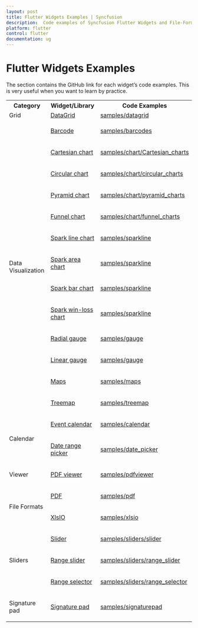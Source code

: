 ```yaml
---
layout: post
title: Flutter Widgets Examples | Syncfusion
description:  Code examples of Syncfusion Flutter Widgets and File-Format (Excel and PDF) Libraries. |Syncfusion Flutter Widgets|
platform: flutter
control: flutter
documentation: ug
---
```


# Flutter Widgets Examples

The section contains the GitHub link for each widget’s code examples. This is very useful when you want to learn by practice.

<table>
<tr>
<th>Category</th>
<th>Widget/Library</th>
<th>Code Examples</th>
</tr>

<tr>
<td>Grid</td>
<td><a href = "https://help.syncfusion.com/flutter/datagrid/overview">DataGrid</a></td>
<td><a href="https://github.com/syncfusion/flutter-examples/tree/master/lib/samples/datagrid">samples/datagrid</a></td>
</tr>
<tr>

<td rowspan="13">

<p>Data Visualization</p>
</td>

<td><p><a href="https://help.syncfusion.com/flutter/barcode/overview">Barcode</a></p></td>
<td><p><a href="https://github.com/syncfusion/flutter-examples/tree/master/lib/samples/barcodes">samples/barcodes</a></p></td>
</tr>

<tr>
<td><p><a href="https://help.syncfusion.com/flutter/cartesian-charts/overview">Cartesian chart</a></p></td>
<td><p><a href="https://github.com/syncfusion/flutter-examples/tree/master/lib/samples/chart/cartesian_charts">samples/chart/Cartesian_charts</a></p></td>
</tr>

<tr>
<td><p><a href="https://help.syncfusion.com/flutter/circular-charts/overview"> Circular chart</a></p></td>
<td><p><a href="https://github.com/syncfusion/flutter-examples/tree/master/lib/samples/chart/circular_charts">samples/chart/circular_charts</a></p></td>
</tr>

<tr>
<td><p><a href="https://help.syncfusion.com/flutter/pyramid-chart/overview">Pyramid chart</a></p></td>
<td><p><a href="https://github.com/syncfusion/flutter-examples/tree/master/lib/samples/chart/pyramid_charts">samples/chart/pyramid_charts</a></p></td>
</tr>

<tr>
<td><p><a href="https://help.syncfusion.com/flutter/funnel-chart/overview">Funnel chart</a></p></td>
<td><p><a href="https://github.com/syncfusion/flutter-examples/tree/master/lib/samples/chart/funnel_charts">samples/chart/funnel_charts</a></p></td>
</tr>

<tr>
<td><p><a href="https://help.syncfusion.com/flutter/sparkcharts/overview">Spark line chart</a></p></td>
<td><p><a href="https://github.com/syncfusion/flutter-examples/tree/master/lib/samples/sparkline">samples/sparkline</a></p></td>
</tr>

<tr>
<td><p><a href="https://help.syncfusion.com/flutter/sparkcharts/overview">Spark area chart</a></p></td>
<td><p><a href="https://github.com/syncfusion/flutter-examples/tree/master/lib/samples/sparkline">samples/sparkline</a></p></td>
</tr>

<tr>
<td><p><a href="https://help.syncfusion.com/flutter/sparkcharts/overview">Spark bar chart</a></p></td>
<td><p><a href="https://github.com/syncfusion/flutter-examples/tree/master/lib/samples/sparkline">samples/sparkline</a></p></td>
</tr>

<tr>
<td><p><a href="https://help.syncfusion.com/flutter/sparkcharts/overview">Spark win-loss chart</a></p></td>
<td><p><a href="https://github.com/syncfusion/flutter-examples/tree/master/lib/samples/sparkline">samples/sparkline</a></p></td>
</tr>

<tr>
<td><p><a href="https://help.syncfusion.com/flutter/radial-gauge/overview">Radial gauge</a></p></td>
<td><p><a href="https://github.com/syncfusion/flutter-examples/tree/master/lib/samples/gauge">samples/gauge</a></p>
</td>
</tr>

<tr>
<td><p><a href="https://help.syncfusion.com/flutter/linear-gauge/overview">Linear gauge</a></p></td>
<td><p><a href="https://github.com/syncfusion/flutter-examples/tree/master/lib/samples/linear_gauge">samples/gauge</a></p>
</td>
</tr>

<tr>
<td><p><a href="https://help.syncfusion.com/flutter/maps/overview">Maps</a></p></td>
<td><p><a href="https://github.com/syncfusion/flutter-examples/tree/master/lib/samples/maps">samples/maps</a></p></td>
</tr>

<tr>
<td><p><a href="https://help.syncfusion.com/flutter/treemap/overview">Treemap</a></p></td>
<td><p><a href="https://github.com/syncfusion/flutter-examples/tree/master/lib/samples/treemap">samples/treemap</a></p></td>
</tr>

<tr>
<td rowspan="2"><p>Calendar</p></td>
<td><p><a href="http://172.16.0.76/flutter/calendar/overview">Event calendar</a></p></td>
<td><p><a href="https://github.com/syncfusion/flutter-examples/tree/master/lib/samples/calendar">samples/calendar</a></p></td>
</tr>

<tr>
<td><p><a href="http://172.16.0.76/flutter/daterangepicker/overview">Date range picker</a></p></td>
<td><p><a href="https://github.com/syncfusion/flutter-examples/tree/master/lib/samples/date_picker">samples/date_picker</a></p>
</td>
</tr>

<tr>
<td><p>Viewer</p></td>
<td><p><a href="http://172.16.0.76/flutter/pdf-viewer/overview">PDF viewer</a></p></td>
<td><p><a href="https://github.com/syncfusion/flutter-examples/tree/master/lib/samples/pdf_viewer">samples/pdfviewer</a></p>
</td></tr>

<tr>
<td rowspan="2"><p>File Formats</p></td>
<td><p><a href="https://help.syncfusion.com/flutter/pdf/overview">PDF</a></p></td>
<td><p><a href="https://github.com/syncfusion/flutter-examples/tree/master/lib/samples/pdf">samples/pdf</a></p></td>
</tr>

<tr>
<td><p><a href="https://help.syncfusion.com/flutter/xlsio/overview">XlsIO</a></p></td>
<td><p><a href="https://github.com/syncfusion/flutter-examples/tree/master/lib/samples/xlsio">samples/xlsio</a></p></td>
</tr>

<tr>
<td rowspan="3"><p>Sliders</p></td>
<td><p><a href="https://help.syncfusion.com/flutter/slider/overview">Slider</a></p></td>
<td><p><a href="https://github.com/syncfusion/flutter-examples/tree/master/lib/samples/sliders/slider">samples/sliders/slider</a></p>
</td>
</tr>

<tr>
<td><p><a href="https://help.syncfusion.com/flutter/range-slider/overview">Range slider</a></p></td>
<td><p><a href="https://github.com/syncfusion/flutter-examples/tree/master/lib/samples/sliders/range_slider">samples/sliders/range_slider</a></p>
</td>
</tr>

<tr>
<td><p><a href="https://help.syncfusion.com/flutter/range-selector/overview">Range selector</a></p></td>
<td><p><a href="https://github.com/syncfusion/flutter-examples/tree/master/lib/samples/sliders/range_selector">samples/sliders/range_selector</a></p></td>
</tr>

<tr>
<td><p>Signature pad</p></td>
<td><p><a href="https://help.syncfusion.com/flutter/signaturepad/overview">Signature pad</a></p></td>
<td><p><a href="https://github.com/syncfusion/flutter-examples/tree/master/lib/samples/signature_pad">samples/signaturepad</a></p></td>
</tr>

</table>
